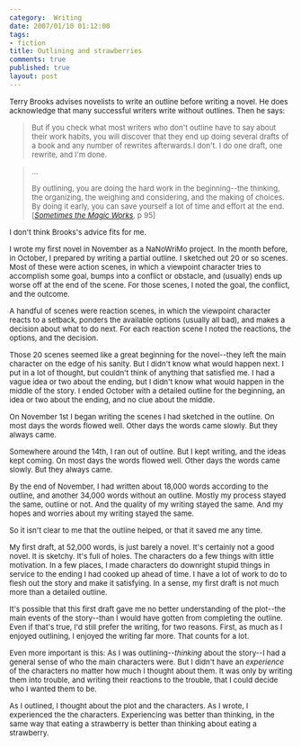 ```yaml
--- 
category:  Writing
date: 2007/01/10 01:12:00
tags: 
- fiction
title: Outlining and strawberries
comments: true
published: true
layout: post
---
```


<font size="2">
Terry Brooks advises novelists to write an outline before writing a novel.  He does acknowledge that many successful writers write without outlines.  Then he says:
</font>
<blockquote><font size="2">But if you check what most writers who don't outline have to say about their work habits, you will discover that they end up doing several drafts of a book and any number of rewrites afterwards.</font><font size="2">I don't.  I do one draft, one rewrite, and I'm done.</font><font size="2">
</font></blockquote>
<blockquote><font size="2">...</font>

<font size="2">By outlining, you are doing the hard work in the beginning--the thinking, the organizing, the weighing and considering, and the making of choices.  By doing it early, you can save yourself a lot of time and effort at the end.  [<a href="http://www.amazon.com/gp/product/0345465512/002-6468812-9496813?ie=UTF8&amp;tag=dalehemer-20&amp;linkCode=xm2&amp;camp=1789&amp;creativeASIN=0345465512"><em>Sometimes the Magic Works</em></a>, p 95]</font></blockquote>
<font size="2">I don't think Brooks's advice fits for me.</font>

<font size="2">I wrote my first novel in November as a NaNoWriMo project.  In the month before, in October, I prepared by writing a partial outline.  I sketched out 20 or so scenes.  Most of these were action scenes, in which a viewpoint character tries to accomplish some goal, bumps into a conflict or obstacle, and (usually) ends up worse off at the end of the scene.  For those scenes, I noted the goal, the conflict, and the outcome.</font>

<font size="2">A handful of scenes were reaction scenes, in which the viewpoint character reacts to a setback, ponders the available options (usually all bad), and makes a decision about what to do next.  For each reaction scene I noted the reactions, the options, and the decision.</font>

<font size="2">Those 20 scenes seemed like a great beginning for the novel--they left the main character on the edge of his sanity.  But I didn't know what would happen next.  I put in a lot of thought, but couldn't think of anything that satisfied me.  I had a vague idea or two about the ending, but I didn't know what would happen in the middle of the story.  I ended October with a detailed outline for the beginning, an idea or two about the ending, and no clue about the middle.</font>

<font size="2">On November 1st I began writing the scenes I had sketched in the outline.  On most days the words flowed well.  Other days the words came slowly.  But they always came.</font>

<font size="2">Somewhere around the 14th, I ran out of outline.  But I kept writing, and the ideas kept coming.  On most days the words flowed well.  Other days the words came slowly.  But they always came.</font>

<font size="2">By the end of November, I had written about 18,000 words according to the outline, and another 34,000 words without an outline.  Mostly my process stayed the same, outline or not.  And the quality of my writing stayed the same.  And my hopes and worries about my writing stayed the same.</font>

<font size="2">So it isn't clear to me that the outline helped, or that it saved me any time.</font>

<font size="2">My first draft, at 52,000 words, is just barely a novel.  It's certainly not a good novel.  It is sketchy.  It's full of holes.  The characters do a few things with little motivation.  In a few places, I made characters do downright stupid things in service to the ending I had cooked up ahead of time.  I have a lot of work to do to flesh out the story and make it satisfying.  In a sense, my first draft is not much more than a detailed outline.</font>

<font size="2">It's possible that this first draft gave me no better understanding of the plot--the main events of the story--than I would have gotten from completing the outline.  Even if that's true, I'd still prefer the writing, for two reasons.  First, as much as I enjoyed outlining, I enjoyed the writing far more.  That counts for a lot.</font>

<font size="2">Even more important is this:  As I was outlining--<em>thinking</em> about the story--I had a general sense of who the main characters were.  But I didn't have an <em>experience</em> of the characters no matter how much I thought about them.  It was only by writing them into trouble, and writing their reactions to the trouble, that I could decide who I wanted them to be.</font>

<font size="2">As I outlined, I thought about the plot and the characters.  As I wrote, I experienced the the characters.  Experiencing was better than thinking, in the same way that eating a strawberry is better than thinking about eating a strawberry.</font>
